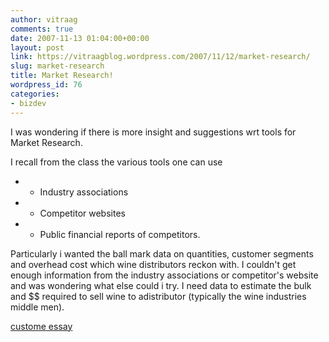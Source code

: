 ```yaml
---
author: vitraag
comments: true
date: 2007-11-13 01:04:00+00:00
layout: post
link: https://vitraagblog.wordpress.com/2007/11/12/market-research/
slug: market-research
title: Market Research!
wordpress_id: 76
categories:
- bizdev
---
```


I was wondering if there is more insight and suggestions wrt tools for Market Research.  
  
I recall from the class the various tools one can use  


  * - Industry associations
  * - Competitor websites
  * - Public financial reports of competitors.

Particularly i wanted the ball mark data on quantities, customer segments and overhead cost which wine distributors reckon with.  I couldn't get enough information from the industry associations or competitor's website and was wondering what else could i try. I need data to estimate the bulk and $$ required to sell wine to adistributor (typically the wine industries middle men).

[custome essay](http://essay4less.com/custom_essays)
